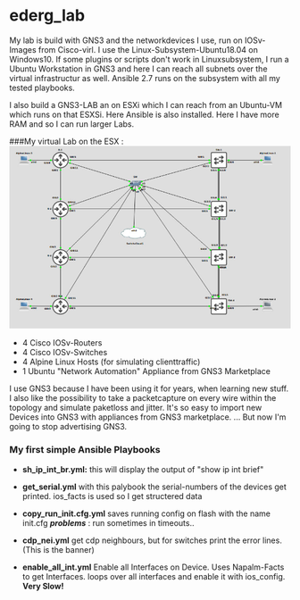 # ederg_lab
My lab is build with GNS3 and the networkdevices I use, run on IOSv-Images from Cisco-virl. 
I use the Linux-Subsystem-Ubuntu18.04 on Windows10.
If some plugins or scripts don't work in Linuxsubsystem, I run a Ubuntu Workstation in GNS3 and here I can reach all subnets over the virtual infrastructur as well.
Ansible 2.7 runs on the subsystem with all my tested playbooks.

I also build a GNS3-LAB an on ESXi which I can reach from an Ubuntu-VM which runs on that ESXSi. Here Ansible is also installed.
Here I have more RAM and so I can run larger Labs.

###My virtual Lab on the ESX :
![ESX-LAB](GNS3-LAB_ederg.png)
  * 4 Cisco IOSv-Routers
  * 4 Cisco IOSv-Switches
  * 4 Alpine Linux Hosts (for simulating clienttraffic)
  * 1 Ubuntu "Network Automation" Appliance from GNS3 Marketplace

I use GNS3 because I have been using it for years, when learning new stuff. I also like the possibility to take a packetcapture on every wire within the topology and simulate paketloss and jitter.
It's so easy to import new Devices into GNS3 with appliances from GNS3 marketplace. ... But now I'm going to stop advertising GNS3.

### My first simple Ansible Playbooks 
* **sh_ip_int_br.yml:**
    this will display the output of "show ip int brief"

* **get_serial.yml**
    with this palybook the serial-numbers of the devices get printed.
    ios_facts is used so I get structered data

* **copy_run_init.cfg.yml**
   saves running config on flash with the name init.cfg
   ***problems*** : run sometimes in timeouts..

* **cdp_nei.yml**
get cdp neighbours, but for switches print the error lines. (This is the banner)

* **enable_all_int.yml**
Enable all Interfaces on Device.
Uses Napalm-Facts to get Interfaces. loops over all interfaces and enable it with ios_config.
**Very Slow!**
